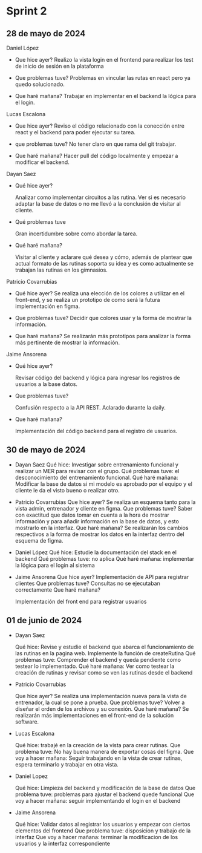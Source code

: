# Sprint 2

## 28 de mayo de 2024

Daniel López

- Que hice ayer?
  Realizo la vista login en el frontend para realizar los test de inicio de sesión en la plataforma

- Que problemas tuve?
  Problemas en vincular las rutas en react pero ya quedo solucionado.

- Que haré mañana?
  Trabajar en implementar en el backend la lógica para el login.

Lucas Escalona

- Que hice ayer?
  Reviso el código relacionado con la conección entre react y el backend para poder ejecutar su tarea.

- que problemas tuve?
  No tener claro en que rama del git trabajar.

- Que haré mañana?
  Hacer pull del código localmente y empezar a modificar el backend.

Dayan Saez

- Qué hice ayer?
  
  Analizar como implementar circuitos a las rutina. Ver si es necesario adaptar la base de datos o no me llevó a la conclusión de visitar al cliente.

- Qué problemas tuve
  
  Gran incertidumbre sobre como abordar la tarea.

- Qué haré mañana?
  
  Visitar al cliente y aclarare qué desea y cómo, además de plantear que actual formato de las rutinas soporta su idea y es como actualmente se trabajan las rutinas en los gimnasios.

Patricio Covarrubias

- Qué hice ayer?
  Se realiza una elección de los colores a utilizar en el front-end, y se realiza un prototipo de como será la futura implementación en figma.

- Que problemas tuve?
  Decidir que colores usar y la forma de mostrar la información.

- Que haré mañana?
  Se realizarán más prototipos para analizar la forma más pertinente de mostrar la información.

Jaime Ansorena

- Qué hice ayer? 
  
  Revisar código del backend y lógica para ingresar los registros de usuarios a la base datos.

- Que problemas tuve?
  
  Confusión respecto a la API REST. Aclarado durante la daily.

- Que haré mañana? 
  
  Implementación del código backend para el registro de usuarios.

## 30 de mayo de 2024

- Dayan Saez
  Qué hice: Investigar sobre entrenamiento funcional y realizar un MER para revisar con el grupo.
  Qué problemas tuve: el desconocimiento del entrenamiento funcional.
  Qué haré mañana: Modificar la base de datos si mi modelo es aprobado por el equipo y el cliente le da el visto bueno o realizar otro.

- Patricio Covarrubias
  Que hice ayer?
  Se realiza un esquema tanto para la vista admin, entrenador y cliente en figma.
  Que problemas tuve?
  Saber con exactitud que datos tomar en cuenta a la hora de mostrar información y para añadir información en la base de datos, y esto mostrarlo en la interfaz.
  Que haré mañana?
  Se realizarán los cambios respectivos a la forma de mostrar los datos en la interfaz dentro del esquema de figma.

- Daniel López 
  Qué hice: Estudie la documentación del stack en el backend 
  Qué problemas tuve: no aplica
  Qué haré mañana: implementar la lógica para el login al sistema

- Jaime Ansorena
  Que hice ayer?
  Implementación de API para registrar clientes
  Que problemas tuve?
  Consultas no se ejecutaban correctamente
  Que haré mañana?
  
  Implementación del front end para registrar usuarios

## 01 de junio de 2024

- Dayan Saez
  
  Qué hice: Revise y estudie el backend que abarca el funcionamiento de las rutinas en la pagina web. Implemente la función de createRutina
  Qué problemas tuve: Comprender el backend y queda pendiente como testear lo implementado.
  Qué haré mañana: Ver como testear la creación de rutinas y revisar como se ven las rutinas desde el backend

- Patricio Covarrubias
  
  Que hice ayer?
  Se realiza una implementación nueva para la vista de entrenador, la cual se pone a prueba.
  Que problemas tuve?
  Volver a diseñar el orden de los archivos y su conexión.
  Que haré mañana?
  Se realizarán más implementaciones en el front-end de la solución software.

- Lucas Escalona
  
  Qué hice: trabajé en la creación de la vista para crear rutinas.
  Que problema tuve: No hay buena manera de exportar cosas del figma.
  Que voy a hacer mañana: Seguir trabajando en la vista de crear rutinas, espera terminarlo y trabajar en otra vista.

- Daniel Lopez
  
  Qué hice: Limpieza del backend y modificación de la base de datos
  Que problema tuve: problemas para ajustar el backend quede funcional
  Que voy a hacer mañana: seguir implementando el login en el backend

- Jaime Ansorena
  
  Qué hice: Validar datos al registrar los usuarios y empezar con ciertos elementos del frontend
  Que problema tuve: disposicion y trabajo de la interfaz
  Que voy a hacer mañana: terminar la modificacion de los usuarios y la interfaz correspondiente
